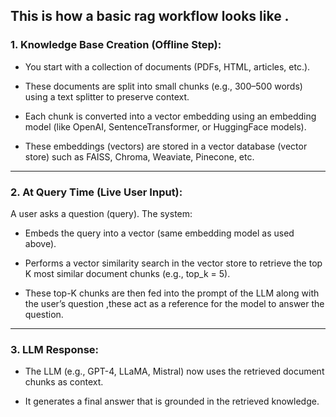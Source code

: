 ## This is how a basic rag workflow looks like .


### 1. Knowledge Base Creation (Offline Step):

- You start with a collection of documents (PDFs, HTML, articles, etc.).

- These documents are split into small chunks (e.g., 300–500 words) using a text splitter to preserve context.

- Each chunk is converted into a vector embedding using an embedding model (like OpenAI, SentenceTransformer, or HuggingFace models).

- These embeddings (vectors) are stored in a vector database (vector store) such as FAISS, Chroma, Weaviate, Pinecone, etc.

---

### 2. At Query Time (Live User Input):

A user asks a question (query).
The system:

- Embeds the query into a vector (same embedding model as used above).

- Performs a vector similarity search in the vector store to retrieve the top K most similar document chunks (e.g., top_k = 5).

- These top-K chunks are then fed into the prompt of the LLM along with the user’s question ,these act as a reference for the model to answer the question.

---

### 3. LLM Response:

- The LLM (e.g., GPT-4, LLaMA, Mistral) now uses the retrieved document chunks as context.

- It generates a final answer that is grounded in the retrieved knowledge.